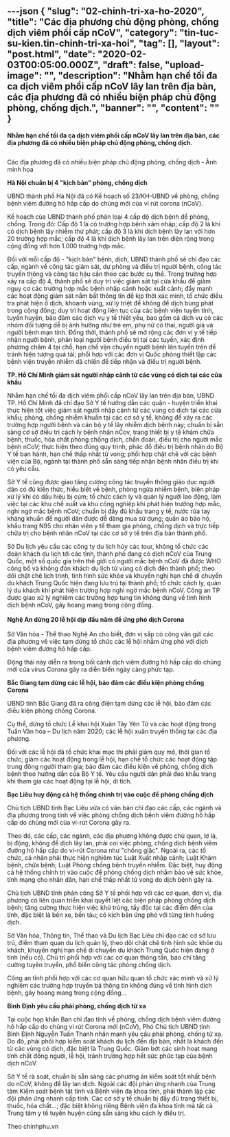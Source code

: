 ---json
{
    "slug": "02-chinh-tri-xa-ho-2020",
    "title": "Các địa phương chủ động phòng, chống dịch viêm phổi cấp nCoV",
    "category": "tin-tuc-su-kien.tin-chinh-tri-xa-hoi",
    "tag": [],
    "layout": "post.html",
    "date": "2020-02-03T00:05:00.000Z",
    "draft": false,
    "upload-image": "",
    "description": "Nhằm hạn chế tối đa ca dịch viêm phổi cấp nCoV lây lan trên địa bàn, các địa phương đã có nhiều biện pháp chủ động phòng, chống dịch.",
    "banner": "",
    "__content__": ""
}
---
<p><strong>Nhằm hạn chế tối đa ca dịch vi&ecirc;m phổi cấp nCoV l&acirc;y lan tr&ecirc;n địa b&agrave;n, c&aacute;c địa phương đ&atilde; c&oacute; nhiều biện ph&aacute;p chủ động ph&ograve;ng, chống dịch.</strong></p>

<p><img alt="" src="https://daknong.gov.vn/documents/29207512/0/corona.jpg/5862e860-a6cd-408e-a68a-8bffc43a2d74?t=1580629941472" /></p>

<p>C&aacute;c địa phương đ&atilde; c&oacute; nhiều biện ph&aacute;p chủ động ph&ograve;ng, chống dịch<strong>&nbsp;-&nbsp;</strong>Ảnh minh họa</p>

<p><strong>H&agrave; Nội chuẩn bị 4 &quot;kịch bản&quot; ph&ograve;ng, chống dịch</strong></p>

<p>UBND th&agrave;nh phố H&agrave; Nội đ&atilde; c&oacute; Kế hoạch số 23/KH-UBND về ph&ograve;ng, chống bệnh vi&ecirc;m đường h&ocirc; hấp cấp do chủng mới của vi r&uacute;t corona (nCoV).</p>

<p>Kế hoạch của UBND th&agrave;nh phố ph&acirc;n loại 4 cấp độ dịch bệnh để ph&ograve;ng, chống. Trong đ&oacute;: Cấp độ 1 l&agrave; c&oacute; trường hợp bệnh x&acirc;m nhập; cấp độ 2 l&agrave; khi c&oacute; dịch bệnh l&acirc;y nhiễm thứ ph&aacute;t; cấp độ 3 l&agrave; khi dịch bệnh l&acirc;y lan với hơn 20 trường hợp mắc; cấp độ 4 l&agrave; khi dịch bệnh l&acirc;y lan tr&ecirc;n diện rộng trong cộng đồng với hơn 1.000 trường hợp mắc.</p>

<p>Đối với mỗi cấp độ - &quot;kịch bản&quot; bệnh, dịch, UBND th&agrave;nh phố sẽ chỉ đạo c&aacute;c cấp, ng&agrave;nh về c&ocirc;ng t&aacute;c gi&aacute;m s&aacute;t, dự ph&ograve;ng v&agrave; điều trị người bệnh, c&ocirc;ng t&aacute;c truyền th&ocirc;ng v&agrave; c&ocirc;ng t&aacute;c hậu cần theo c&aacute;c bước cụ thể. Trong trường hợp xảy ra cấp độ 4, th&agrave;nh phố sẽ duy tr&igrave; việc gi&aacute;m s&aacute;t tại cửa khẩu để giảm nguy cơ c&aacute;c trường hợp mắc bệnh nhập cảnh hoặc xuất cảnh; đẩy mạnh c&aacute;c hoạt động gi&aacute;m s&aacute;t nắm bắt th&ocirc;ng tin để kịp thời x&aacute;c minh, tổ chức điều tra ph&aacute;t hiện ổ dịch, khoanh v&ugrave;ng, xử l&yacute; triệt để kh&ocirc;ng để dịch b&ugrave;ng ph&aacute;t trong cộng đồng; duy tr&igrave; hoạt động li&ecirc;n tục của c&aacute;c bệnh viện tuyến tỉnh, tuyến huyện, bảo đảm c&aacute;c dịch vụ y tế thiết yếu, bao gồm cả dịch vụ c&oacute; c&aacute;c nh&oacute;m đối tượng dễ bị ảnh hưởng như trẻ em, phụ nữ c&oacute; thai, người gi&agrave; v&agrave; người bệnh mạn t&iacute;nh. Đồng thời, th&agrave;nh phố sẽ mở rộng c&aacute;c đơn vị y tế tiếp nhận người bệnh, ph&acirc;n loại người bệnh điều trị tại c&aacute;c tuyến, x&aacute;c định phương ch&acirc;m 4 tại chỗ, hạn chế vận chuyển người bệnh l&ecirc;n tuyến tr&ecirc;n để tr&aacute;nh hiện tượng qu&aacute; tải; phối hợp với c&aacute;c đơn vị Quốc ph&ograve;ng thiết lập c&aacute;c bệnh viện truyền nhiễm d&atilde; chiến để tiếp nhận v&agrave; điều trị người bệnh.</p>

<p><strong>TP. Hồ Ch&iacute; Minh gi&aacute;m s&aacute;t người nhập cảnh từ c&aacute;c v&ugrave;ng c&oacute; dịch tại c&aacute;c cửa khẩu</strong></p>

<p>Nhằm hạn chế tối đa dịch vi&ecirc;m phổi cấp nCoV l&acirc;y lan tr&ecirc;n địa b&agrave;n, UBND TP. Hồ Ch&iacute; Minh đ&atilde; chỉ đạo Sở Y tế hướng dẫn c&aacute;c quận - huyện triển khai thực hiện tốt việc gi&aacute;m s&aacute;t người nhập cảnh từ c&aacute;c v&ugrave;ng c&oacute; dịch tại c&aacute;c cửa khẩu; ph&ograve;ng, chống nhiễm khuẩn tại c&aacute;c cơ sở y tế, kh&ocirc;ng để xảy ra c&aacute;c trường hợp người bệnh v&agrave; c&aacute;n bộ y tế l&acirc;y nhiễm dịch bệnh n&agrave;y; chuẩn bị sẵn s&agrave;ng cơ sở điều trị c&aacute;ch ly bệnh nh&acirc;n nCov, trang thiết bị y tế kh&aacute;m chữa bệnh, thuốc, h&oacute;a chất ph&ograve;ng chống dịch, chẩn đo&aacute;n, điều trị cho người mắc bệnh nCoV; thực hiện theo đ&uacute;ng quy tr&igrave;nh, ph&aacute;c đồ điều trị bệnh nh&acirc;n do Bộ Y tế ban h&agrave;nh, hạn chế thấp nhất tử vong; phối hợp chặt chẽ với c&aacute;c bệnh viện của Bộ, ng&agrave;nh tại th&agrave;nh phố sẵn s&agrave;ng tiếp nhận bệnh nh&acirc;n điều trị khi c&oacute; y&ecirc;u cầu.</p>

<p>Sở Y tế cũng được giao tăng cường c&ocirc;ng t&aacute;c truyền th&ocirc;ng gi&aacute;o dục người d&acirc;n c&oacute; đủ kiến thức, hiểu biết về bệnh, ph&ograve;ng ngừa nhiễm bệnh, biện ph&aacute;p xử l&yacute; khi c&oacute; dấu hiệu bị c&uacute;m; tổ chức c&aacute;ch ly v&agrave; quản l&yacute; người lao động, l&agrave;m việc tại c&aacute;c khu chế xuất v&agrave; khu c&ocirc;ng nghiệp khi ph&aacute;t hiện trường hợp mắc, nghi ngờ mắc bệnh nCoV; chuẩn bị đầy đủ khẩu trang y tế, nước rửa tay kh&aacute;ng khuẩn để người d&acirc;n được dễ d&agrave;ng mua sử dụng; quần &aacute;o bảo hộ, khẩu trang N95 cho nh&acirc;n vi&ecirc;n y tế tham gia ph&ograve;ng, chống dịch v&agrave; trực tiếp chữa trị cho bệnh nh&acirc;n nCoV tại c&aacute;c cơ sở y tế tr&ecirc;n địa b&agrave;n th&agrave;nh phố.</p>

<p>Sở Du lịch y&ecirc;u cầu c&aacute;c c&ocirc;ng ty du lịch hủy c&aacute;c tour, kh&ocirc;ng tổ chức c&aacute;c đo&agrave;n kh&aacute;ch du lịch tới c&aacute;c tỉnh, th&agrave;nh phố đang c&oacute; dịch nCoV của Trung Quốc, một số quốc gia tr&ecirc;n thế giới c&oacute; người mắc bệnh nCoV đ&atilde; được WHO c&ocirc;ng bố v&agrave; kh&ocirc;ng đ&oacute;n kh&aacute;ch du lịch từ v&ugrave;ng c&oacute; dịch đến th&agrave;nh phố; theo d&otilde;i chặt chẽ lịch tr&igrave;nh, t&igrave;nh h&igrave;nh sức khỏe v&agrave; khuyến nghị hạn chế di chuyển du kh&aacute;ch Trung Quốc hiện đang lưu tr&uacute; tại th&agrave;nh phố; tổ chức c&aacute;ch ly, quản l&yacute; du kh&aacute;ch khi ph&aacute;t hiện trường hợp nghi ngờ mắc bệnh nCoV. C&ocirc;ng an TP được giao xử l&yacute; nghi&ecirc;m c&aacute;c trường hợp tung tin kh&ocirc;ng đ&uacute;ng về t&igrave;nh h&igrave;nh dịch bệnh nCoV, g&acirc;y hoang mang trong cộng đồng.<br />
<br />
<strong>Nghệ An dừng 20 lễ hội dịp đầu năm để ứng ph&oacute; dịch Corona</strong><br />
<br />
Sở Văn h&oacute;a - Thể thao Nghệ An cho biết, đơn vị sắp c&oacute; c&ocirc;ng văn gửi c&aacute;c địa phương về việc tạm dừng tổ chức c&aacute;c lễ hội nhằm ứng ph&oacute; với dịch bệnh vi&ecirc;m đường h&ocirc; hấp cấp.</p>

<p>Động th&aacute;i n&agrave;y diễn ra trong bối cảnh dịch vi&ecirc;m đường h&ocirc; hấp cấp do chủng mới của virus Corona g&acirc;y ra diễn biến ng&agrave;y c&agrave;ng phức tạp.</p>

<p><strong>Bắc Giang tạm dừng c&aacute;c lễ hội, bảo đảm c&aacute;c điều kiện ph&ograve;ng chống Corona</strong></p>

<p>UBND tỉnh Bắc Giang đ&atilde; ra c&ocirc;ng điện tạm dừng c&aacute;c lễ hội, bảo đảm c&aacute;c điều kiện ph&ograve;ng chống Corona.</p>

<p>Cụ thể, dừng tổ chức Lễ khai hội Xu&acirc;n T&acirc;y Y&ecirc;n Tử v&agrave; c&aacute;c hoạt động trong Tuần Văn h&oacute;a &ndash; Du lịch năm 2020; c&aacute;c lễ hội xu&acirc;n truyền thống tại c&aacute;c địa phương.</p>

<p>Đối với c&aacute;c lễ hội đ&atilde; tổ chức khai mạc th&igrave; phải giảm quy m&ocirc;, thời gian tổ chức; giảm c&aacute;c hoạt động trong lễ hội, hạn chế tổ chức c&aacute;c hoạt động tập trung đ&ocirc;ng người tham gia; bảo đảm c&aacute;c điều kiện về ph&ograve;ng, chống dịch bệnh theo hướng dẫn của Bộ Y tế. Y&ecirc;u cầu người d&acirc;n phải đeo khẩu trang khi tham gia c&aacute;c hoạt động tại lễ hội, di t&iacute;ch.</p>

<p><strong>Bạc Li&ecirc;u&nbsp;</strong><strong>huy động cả hệ thống ch&iacute;nh trị v&agrave;o cuộc để ph&ograve;ng chống dịch</strong></p>

<p>Chủ tịch UBND tỉnh Bạc Li&ecirc;u vừa c&oacute; văn bản chỉ đạo c&aacute;c cấp, c&aacute;c ng&agrave;nh v&agrave; địa phương trong tỉnh về việc ph&ograve;ng chống dịch bệnh vi&ecirc;m đường h&ocirc; hấp cấp do chủng mới của vi-r&uacute;t Corona g&acirc;y ra.</p>

<p>Theo đ&oacute;, c&aacute;c cấp, c&aacute;c ng&agrave;nh, c&aacute;c địa phương kh&ocirc;ng được chủ quan, lơ l&agrave;, bị động, kh&ocirc;ng để dịch l&acirc;y lan, phải coi việc ph&ograve;ng, chống dịch bệnh vi&ecirc;m đường h&ocirc; hấp cấp do vi-r&uacute;t Corona như &quot;chống giặc&quot;. Ngo&agrave;i ra, c&aacute;c tổ chức, c&aacute; nh&acirc;n phải thực hiện nghi&ecirc;m t&uacute;c Luật Xuất nhập cảnh; Luật Kh&aacute;m bệnh, chữa bệnh; Luật Ph&ograve;ng chống bệnh truyền nhiễm. Đặc biệt, huy động cả hệ thống ch&iacute;nh trị v&agrave;o cuộc để ph&ograve;ng chống dịch nhằm bảo vệ sức khỏe, t&iacute;nh mạng cho nh&acirc;n d&acirc;n, hạn chế thấp nhất tử vong do dịch bệnh g&acirc;y ra.</p>

<p>Chủ tịch UBND tỉnh ph&acirc;n c&ocirc;ng Sở Y tế phối hợp với c&aacute;c cơ quan, đơn vị, địa phương c&oacute; li&ecirc;n quan triển khai quyết liệt c&aacute;c biện ph&aacute;p ph&ograve;ng chống dịch bệnh; tăng cường thực hiện việc khử tr&ugrave;ng, tẩy độc tại c&aacute;c điểm đến của tỉnh, đặc biệt l&agrave; bến xe, bến t&agrave;u; c&oacute; kịch bản ứng ph&oacute; với từng t&igrave;nh huống dịch.</p>

<p>Sở Văn h&oacute;a, Th&ocirc;ng tin, Thể thao v&agrave; Du lịch Bạc Li&ecirc;u chỉ đạo c&aacute;c cơ sở lưu tr&uacute;, điểm tham quan du lịch quản l&yacute;, theo d&otilde;i chặt chẽ t&igrave;nh h&igrave;nh sức khỏe du kh&aacute;ch, khuyến nghị hạn chế di chuyển du kh&aacute;ch Trung Quốc hiện đang ở tỉnh (nếu c&oacute;). Chủ tr&igrave; phối hợp với c&aacute;c cơ quan th&ocirc;ng tấn, b&aacute;o ch&iacute; tăng cường tuy&ecirc;n truyền, phổ biến c&ocirc;ng t&aacute;c ph&ograve;ng chống dịch.</p>

<p>C&ocirc;ng an tỉnh phối hợp với c&aacute;c cơ quan hữu quan tổ chức x&aacute;c minh v&agrave; xử l&yacute; nghi&ecirc;m c&aacute;c trường hợp truyền b&aacute; th&ocirc;ng tin kh&ocirc;ng đ&uacute;ng về t&igrave;nh h&igrave;nh dịch bệnh, g&acirc;y hoang mang trong cộng đồng&hellip;</p>

<p><strong>B&igrave;nh Định y&ecirc;u cầu phải ph&ograve;ng, chống dịch từ xa</strong></p>

<p>Tại cuộc họp khẩn Ban chỉ đạo tỉnh về ph&ograve;ng, chống dịch bệnh vi&ecirc;m đường h&ocirc; hấp cấp do chủng vi r&uacute;t Corona mới (nCoV), Ph&oacute; Chủ tịch UBND tỉnh B&igrave;nh Định Nguyễn Tuấn Thanh nhấn mạnh y&ecirc;u cầu phải ph&ograve;ng, chống từ xa. Do đ&oacute;, phải phối hợp kiểm so&aacute;t kh&aacute;ch du lịch đến địa b&agrave;n, nhất l&agrave; kh&aacute;ch đến từ c&aacute;c v&ugrave;ng c&oacute; dịch, đặc biệt l&agrave; Trung Quốc. Giảm bớt c&aacute;c sinh hoạt mang t&iacute;nh chất đ&ocirc;ng người, lễ hội, tr&aacute;nh trường hợp hết sức phức tạp của bệnh dịch nCoV.</p>

<p>Sở Y tế r&agrave; so&aacute;t, chuẩn bị sẵn s&agrave;ng c&aacute;c phương &aacute;n kiểm so&aacute;t tốt nhất bệnh do nCoV, kh&ocirc;ng để l&acirc;y lan dịch. Ngo&agrave;i c&aacute;c đội phản ứng nhanh của Trung t&acirc;m Kiểm so&aacute;t bệnh tật tỉnh v&agrave; Bệnh viện đa khoa tỉnh, phải th&agrave;nh lập c&aacute;c đội phản ứng nhanh cấp tỉnh. C&aacute;c cơ sở y tế chuẩn bị đầy đủ trang thiết bị, thuốc, h&oacute;a chất&hellip;; đặc biệt kh&ocirc;ng ri&ecirc;ng Bệnh viện đa khoa tỉnh m&agrave; tất cả Trung t&acirc;m y tế tuyến huyện cũng sẵn s&agrave;ng khu c&aacute;ch ly điều trị.</p>

<p>Theo chinhphu.vn</p>
